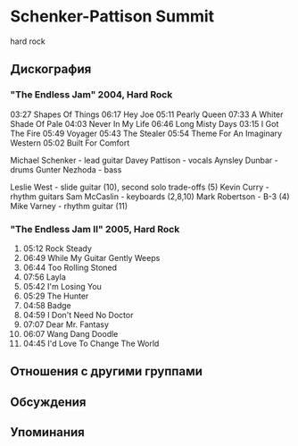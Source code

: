 # Schenker-Pattison Summit

hard rock

## Дискография

### "The Endless Jam" 2004, Hard Rock

03:27 Shapes Of Things
06:17 Hey Joe
05:11 Pearly Queen
07:33 A Whiter Shade Of Pale
04:03 Never In My Life
06:46 Long Misty Days
03:15 I Got The Fire
05:49 Voyager
05:43 The Stealer
05:54 Theme For An Imaginary Western
05:02 Built For Comfort

Michael Schenker - lead guitar
Davey Pattison - vocals
Aynsley Dunbar - drums
Gunter Nezhoda - bass

Leslie West - slide guitar (10), second solo
trade-offs (5)
Kevin Curry - rhythm guitars
Sam McCaslin - keyboards (2,8,10)
Mark Robertson - B-3 (4)
Mike Varney - rhythm guitar (11)

### "The Endless Jam II" 2005, Hard Rock

01. 05:12 Rock Steady
02. 06:49 While My Guitar Gently Weeps
03. 06:44 Too Rolling Stoned
04. 07:56 Layla
05. 05:42 I'm Losing You
06. 05:29 The Hunter
07. 04:58 Badge
08. 04:59 I Don't Need No Doctor
09. 07:07 Dear Mr. Fantasy
10. 06:07 Wang Dang Doodle
11. 04:45 I'd Love To Change The World


## Отношения с другими группами


## Обсуждения


## Упоминания

